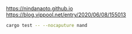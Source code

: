 https://nindanaoto.github.io
https://blog.vippool.net/entry/2020/06/08/155013

```sh
cargo test -- --nocaputure nand
```
